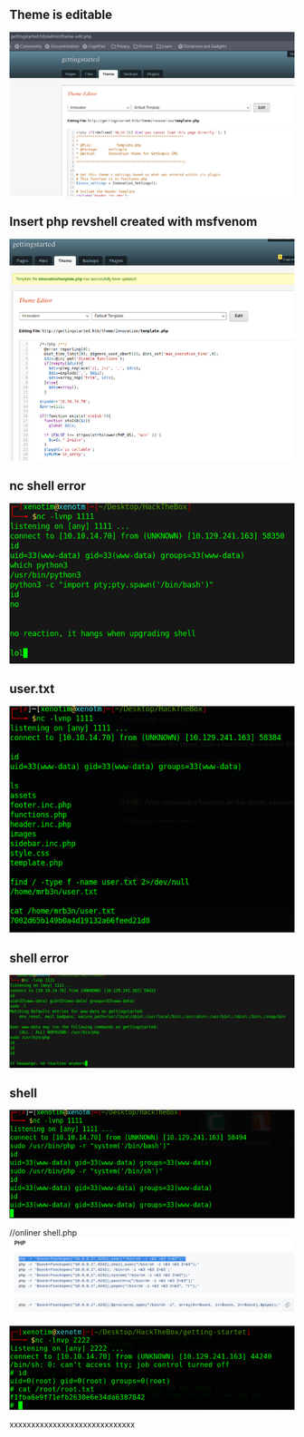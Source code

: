 
## Theme is editable
![](https://github.com/xenotim/HackTheBox---CTFs/blob/main/Getting%20started/screenshots/Simple%20CMS%20-%20Theme%20default%20php.png)

## Insert php revshell created with msfvenom
![](https://github.com/xenotim/HackTheBox---CTFs/blob/main/Getting%20started/screenshots/Simple%20CMS%20-%20Theme.png)

## nc shell error
![](https://github.com/xenotim/HackTheBox---CTFs/blob/main/Getting%20started/screenshots/nc%20-%20shell%20pyhton3%20error.png)

## user.txt
![](https://github.com/xenotim/HackTheBox---CTFs/blob/main/Getting%20started/screenshots/user.txt.png)

## shell error
![](https://github.com/xenotim/HackTheBox---CTFs/blob/main/Getting%20started/screenshots/nc%20-%20shell%20error%20again.png)

## shell
![](https://github.com/xenotim/HackTheBox---CTFs/blob/main/Getting%20started/screenshots/nc%20-%20shell.png)

//onliner shell.php
![](https://github.com/xenotim/HackTheBox---CTFs/blob/main/Getting%20started/screenshots/shell%20php%20-%20onliner.png)

![](https://github.com/xenotim/HackTheBox---CTFs/blob/main/Getting%20started/screenshots/nc%20-%20listening%20for%20root%20shell.png)



xxxxxxxxxxxxxxxxxxxxxxxxxxxxx